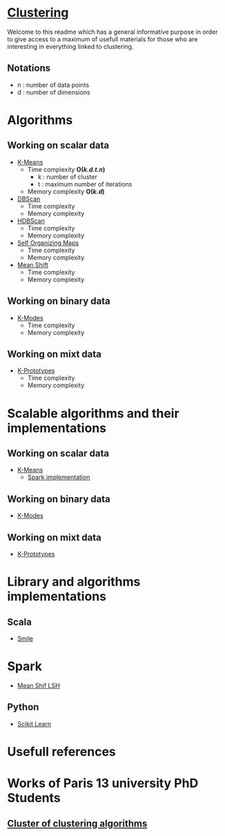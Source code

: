 # [Clustering](https://en.wikipedia.org/wiki/Cluster_analysis)

Welcome to this readme which has a general informative purpose in order to give access to a maximum of usefull materials for those who are interesting in everything linked to clustering.

## Notations
 * n : number of data points
 * d : number of dimensions

# Algorithms
## Working on scalar data
* [K-Means](https://en.wikipedia.org/wiki/K-means_clustering)
  * Time complexity **O(_k.d.t.n_)**
    * k : number of cluster
    * t : maximum number of iterations
  * Memory complexity **O(_k.d_)**
* [DBScan](https://en.wikipedia.org/wiki/DBSCAN)
  * Time complexity
  * Memory complexity
* [HDBScan]()
  * Time complexity
  * Memory complexity
* [Self Organizing Maps]()
  * Time complexity
  * Memory complexity
* [Mean Shift](https://en.wikipedia.org/wiki/Mean_shift)
  * Time complexity
  * Memory complexity
## Working on binary data
* [K-Modes]()
  * Time complexity
  * Memory complexity
## Working on mixt data
* [K-Prototypes]()
  * Time complexity
  * Memory complexity

# Scalable algorithms and their implementations
## Working on scalar data
* [K-Means](https://en.wikipedia.org/wiki/K-means_clustering)
  * [Spark implementation](https://spark.apache.org/docs/latest/mllib-clustering.html)
## Working on binary data
* [K-Modes]()
## Working on mixt data
* [K-Prototypes]()
# Library and algorithms implementations
## Scala
* [Smile](https://haifengl.github.io/smile/clustering.html)
# Spark
* [Mean Shif LSH](https://github.com/beckgael/Mean-Shift-LSH)
## Python
* [Scikit Learn](http://scikit-learn.org/stable/modules/clustering.html#clustering)

# Usefull references



# Works of Paris 13 university PhD Students
## [Cluster of clustering algorithms](https://github.com/Spark-clustering-notebook)
